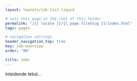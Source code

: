 ```yaml
---
layout: layouts/job-list.liquid

# sets this page in the root of this folder
permalink: "/{{ locale }}/{{ page.fileSlug }}/index.html"
tags: pages

# navigation settings
header_navigation_top: true
key: job-overview
order: "90"

title: Jobs
---
```


Inleidende tekst...

